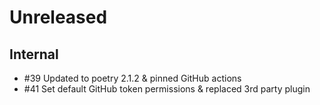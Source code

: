 # Unreleased

## Internal

* #39 Updated to poetry 2.1.2 & pinned GitHub actions
* #41 Set default GitHub token permissions & replaced 3rd party plugin